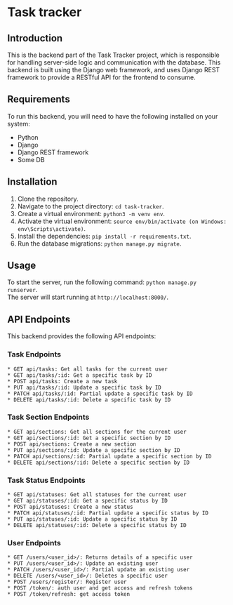 # Task tracker
## Introduction

This is the backend part of the Task Tracker project, which is responsible for handling server-side logic and communication with the database. This backend is built using the Django web framework, and uses Django REST framework to provide a RESTful API for the frontend to consume.

## Requirements

To run this backend, you will need to have the following installed on your system:

   * Python
   * Django
   * Django REST framework
   * Some DB

## Installation
1. Clone the repository.
2. Navigate to the project directory: `cd task-tracker`.
3. Create a virtual environment: `python3 -m venv env`.
4. Activate the virtual environment: `source env/bin/activate (on Windows: env\Scripts\activate)`.
5. Install the dependencies: `pip install -r requirements.txt`.
6. Run the database migrations: `python manage.py migrate`.

## Usage
To start the server, run the following command: `python manage.py runserver`.  
The server will start running at `http://localhost:8000/`.

## API Endpoints
This backend provides the following API endpoints:
### Task Endpoints
    * GET api/tasks: Get all tasks for the current user
    * GET api/tasks/:id: Get a specific task by ID
    * POST api/tasks: Create a new task
    * PUT api/tasks/:id: Update a specific task by ID
    * PATCH api/tasks/:id: Partial update a specific task by ID
    * DELETE api/tasks/:id: Delete a specific task by ID

### Task Section Endpoints
    * GET api/sections: Get all sections for the current user
    * GET api/sections/:id: Get a specific section by ID
    * POST api/sections: Create a new section
    * PUT api/sections/:id: Update a specific section by ID
    * PATCH api/sections/:id: Partial update a specific section by ID
    * DELETE api/sections/:id: Delete a specific section by ID
    
### Task Status Endpoints
    * GET api/statuses: Get all statuses for the current user
    * GET api/statuses/:id: Get a specific status by ID
    * POST api/statuses: Create a new status
    * PATCH api/statuses/:id: Partial update a specific status by ID
    * PUT api/statuses/:id: Update a specific status by ID
    * DELETE api/statuses/:id: Delete a specific status by ID

### User Endpoints
    * GET /users/<user_id>/: Returns details of a specific user
    * PUT /users/<user_id>/: Update an existing user
    * PATCH /users/<user_id>/: Partial update an existing user
    * DELETE /users/<user_id>/: Deletes a specific user
    * POST /users/register/: Register user
    * POST /token/: auth user and get access and refresh tokens
    * POST /token/refresh: get access token



